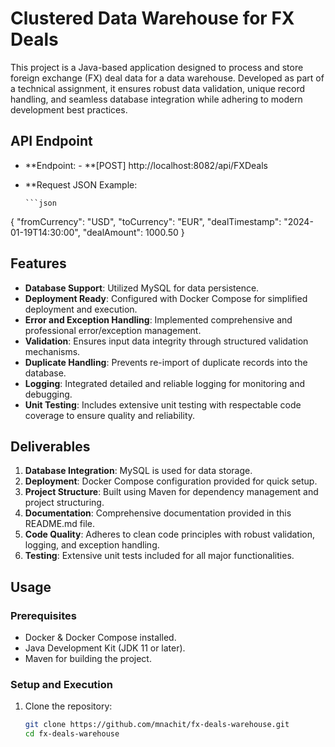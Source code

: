# Clustered Data Warehouse for FX Deals

This project is a Java-based application designed to process and store foreign exchange (FX) deal data for a data warehouse. Developed as part of a technical assignment, it ensures robust data validation, unique record handling, and seamless database integration while adhering to modern development best practices.

## API Endpoint

- **Endpoint:
      - **[POST] http://localhost:8082/api/FXDeals
- **Request JSON Example:

      ```json
{
    "fromCurrency": "USD",
    "toCurrency": "EUR",
    "dealTimestamp": "2024-01-19T14:30:00",
    "dealAmount": 1000.50
}


## Features

- **Database Support**: Utilized MySQL for data persistence.
- **Deployment Ready**: Configured with Docker Compose for simplified deployment and execution.
- **Error and Exception Handling**: Implemented comprehensive and professional error/exception management.
- **Validation**: Ensures input data integrity through structured validation mechanisms.
- **Duplicate Handling**: Prevents re-import of duplicate records into the database.
- **Logging**: Integrated detailed and reliable logging for monitoring and debugging.
- **Unit Testing**: Includes extensive unit testing with respectable code coverage to ensure quality and reliability.

## Deliverables

1. **Database Integration**: MySQL is used for data storage.
2. **Deployment**: Docker Compose configuration provided for quick setup.
3. **Project Structure**: Built using Maven for dependency management and project structuring.
4. **Documentation**: Comprehensive documentation provided in this README.md file.
5. **Code Quality**: Adheres to clean code principles with robust validation, logging, and exception handling.
6. **Testing**: Extensive unit tests included for all major functionalities.

## Usage

### Prerequisites
- Docker & Docker Compose installed.
- Java Development Kit (JDK 11 or later).
- Maven for building the project.

### Setup and Execution
1. Clone the repository:
   ```bash
   git clone https://github.com/mnachit/fx-deals-warehouse.git
   cd fx-deals-warehouse
